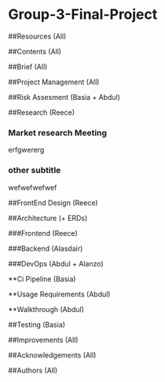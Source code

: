 # Group-3-Final-Project

##Resources (All)

##Contents (All)


##Brief (All)

##Project Management (All)

##Risk Assesment (Basia + Abdul)

##Research (Reece)

### Market research Meeting
erfgwererg

### other subtitle
wefwefwefwef

##FrontEnd Design (Reece)

##Architecture (+ ERDs) 

###Frontend (Reece)

###Backend (Alasdair)

###DevOps (Abdul + Alanzo)

**Ci Pipeline (Basia)

**Usage Requirements (Abdul)

**Walkthrough (Abdul)

##Testing (Basia)

##Improvements (All)

##Acknowledgements (All)

##Authors (All)



